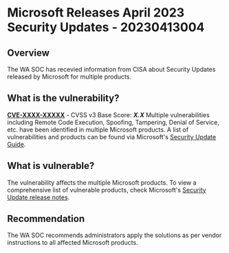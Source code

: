 #  Microsoft Releases April 2023 Security Updates - 20230413004

## Overview
The WA SOC has recevied information from CISA about Security Updates released by Microsoft for multiple products.

## What is the vulnerability?
[**CVE-XXXX-XXXXX**](https://cve.mitre.org/cgi-bin/cvename.cgi?name=CVE-XXXX-XXXXX) - CVSS v3 Base Score: ***X.X***
Multiple vulnerabilities including Remote Code Execution, Spoofing, Tampering, Denial of Service, etc. have been identified in multiple Microsoft products. A list of vulnerabilities and products can be found via Microsoft's [Security Update Guide](https://msrc.microsoft.com/update-guide/vulnerability).

## What is vulnerable? 
The vulnerability affects the multiple Microsoft products. To view a comprehensive list of vulnerable products, check Microsoft's [Security Update release notes](https://msrc.microsoft.com/update-guide/releaseNote).

## Recommendation
The WA SOC recommends administrators apply the solutions as per vendor instructions to all affected Microsoft products.
